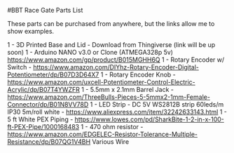 #BBT Race Gate Parts List

These parts can be purchased from anywhere, but the links allow me to show examples.

1 - 3D Printed Base and Lid - Download from Thingiverse (link will be up soon)
1 - Arduino NANO v3.0 or Clone (ATMEGA328p 5v) https://www.amazon.com/gp/product/B015MGHH6Q
1 - Rotary Encoder w/ Switch - https://www.amazon.com/DIYhz-Rotary-Encoder-Digital-Potentiometer/dp/B07D3D64X7 
1 - Rotary Encoder Knob - https://www.amazon.com/uxcell-Potentiometer-Control-Electric-Acrylic/dp/B07T4YWZFR
1 - 5.5mm x 2.1mm Barrel Jack - https://www.amazon.com/ThreeBulls-Pieces-5-5mmx2-1mm-Female-Connector/dp/B01N8VV78D
1 - LED Strip - DC 5V WS2812B strip 60leds/m IP30 5m/roll white - https://www.aliexpress.com/item/32242633143.html
1 - 5 ft White PEX Piping -  https://www.lowes.com/pd/SharkBite-1-2-in-x-100-ft-PEX-Pipe/1000168483
1 - 470 ohm resistor - https://www.amazon.com/EDGELEC-Resistor-Tolerance-Multiple-Resistance/dp/B07QG1V4BH
Various Wire
